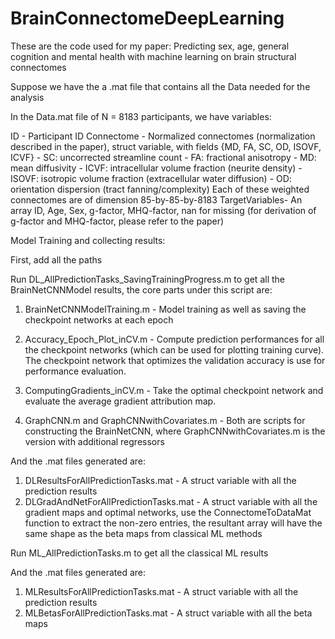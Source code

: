 # BrainConnectomeDeepLearning
These are the code used for my paper: Predicting sex, age, general cognition and mental health with machine learning on brain structural connectomes


Suppose we have the a .mat file that contains all the Data needed for the analysis

In the Data.mat file of N = 8183 participants, we have variables:

ID 		- 	Participant ID
Connectome	-	Normalized connectomes (normalization described in the paper), struct variable, 
			with fields {MD, FA, SC, OD, ISOVF, ICVF}
 			- SC: uncorrected streamline count
 			- FA: fractional anisotropy
 			- MD: mean diffusivity
 			- ICVF: intracellular volume fraction (neurite density)
 			- ISOVF: isotropic volume fraction (extracellular water diffusion)
			- OD: orientation dispersion (tract fanning/complexity)
			Each of these weighted connectomes are of dimension 85-by-85-by-8183
TargetVariables-	An array ID, Age, Sex, g-factor, MHQ-factor, nan for missing (for derivation of g-factor and MHQ-factor, please refer to the paper)


Model Training and collecting results:

First, add all the paths 
  
Run DL_AllPredictionTasks_SavingTrainingProgress.m to get all the BrainNetCNNModel results, the core parts under this script are:

1. BrainNetCNNModelTraining.m	- Model training as well as saving the checkpoint networks at each epoch
2. Accuracy_Epoch_Plot_inCV.m	- Compute prediction performances for all the checkpoint networks (which can be used for plotting training curve). 
					The checkpoint network that optimizes the validation accuracy is use for performance evaluation. 
3. ComputingGradients_inCV.m - Take the optimal checkpoint network and evaluate the average gradient attribution map.

4. GraphCNN.m and GraphCNNwithCovariates.m - Both are scripts for constructing the BrainNetCNN, where GraphCNNwithCovariates.m is the version with additional regressors

And the .mat files generated are:
1. DLResultsForAllPredictionTasks.mat - A struct variable with all the prediction results
2. DLGradAndNetForAllPredictionTasks.mat - A struct variable with all the gradient maps and optimal networks, use the ConnectomeToDataMat function to extract the non-zero entries,
							the resultant array will have the same shape as the beta maps from classical ML methods

Run ML_AllPredictionTasks.m to get all the classical ML results


And the .mat files generated are:
1. MLResultsForAllPredictionTasks.mat - A struct variable with all the prediction results
2. MLBetasForAllPredictionTasks.mat - A struct variable with all the beta maps
